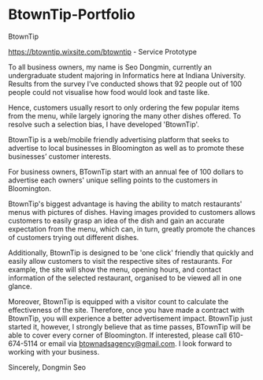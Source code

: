 # BtownTip-Portfolio

BtownTip

https://btowntip.wixsite.com/btowntip - Service Prototype 

To all business owners, my name is Seo Dongmin, currently an undergraduate student majoring in Informatics here at Indiana University.
Results from the survey I’ve conducted shows that 92 people out of 100 people could not visualise how food would look and taste like.

Hence, customers usually resort to only ordering the few popular items from the menu, while largely ignoring the many other dishes offered.
To resolve such a selection bias, I have developed 'BtownTip'.

BtownTip is a web/mobile friendly advertising platform that seeks to advertise to local businesses in Bloomington as well as to promote these businesses’ customer interests.

For business owners, BTownTip start with an annual fee of 100 dollars to advertise each owners' unique selling points to the customers in Bloomington.

BtownTip's biggest advantage is having the ability to match restaurants' menus with pictures of dishes.
Having images provided to customers allows customers to easily grasp an idea of the dish and gain an accurate expectation from the menu, which can, in turn, greatly promote the chances of customers trying out different dishes.

Additionally, BtownTip is designed to be 'one click' friendly that quickly and easily allow customers to visit the respective sites of restaurants.
For example, the site will show the menu, opening hours, and contact information of the selected restaurant, organised to be viewed all in one glance.

Moreover, BtownTip is equipped with a visitor count to calculate the effectiveness of the site.
Therefore, once you have made a contract with BtownTip, you will experience a better advertisement impact. BtownTip just started it, however, I strongly believe that as time passes, BTownTip will be able to cover every corner of Bloomington.
If interested, please call 610-674-5114 or email via btownadsagency@gmail.com.
I look forward to working with your business.

Sincerely,
Dongmin Seo
